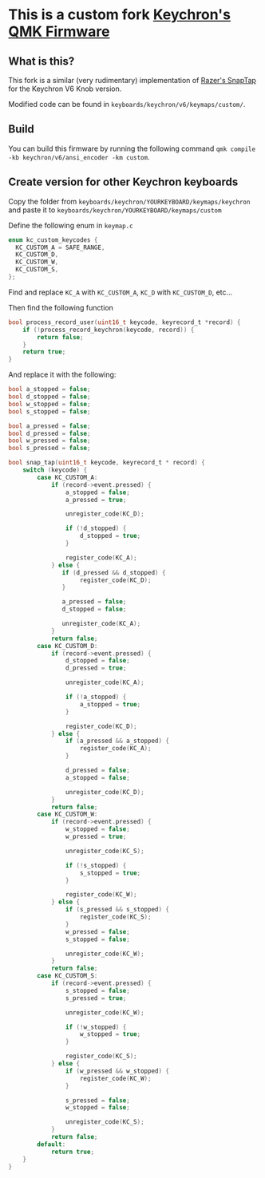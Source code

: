 # This is a custom fork [Keychron's QMK Firmware](https://github.com/Keychron/qmk_firmware)

## What is this?

This fork is a similar (very rudimentary) implementation of [Razer's SnapTap](https://www.razer.com/technology/snap-tap-mode) for the Keychron V6 Knob version.

Modified code can be found in `keyboards/keychron/v6/keymaps/custom/`.

## Build

You can build this firmware by running the following command `qmk compile -kb keychron/v6/ansi_encoder -km custom`.

## Create version for other Keychron keyboards

Copy the folder from `keyboards/keychron/YOURKEYBOARD/keymaps/keychron` and paste it to `keyboards/keychron/YOURKEYBOARD/keymaps/custom`

Define the following enum in `keymap.c`

``` c
enum kc_custom_keycodes {
  KC_CUSTOM_A = SAFE_RANGE,
  KC_CUSTOM_D,
  KC_CUSTOM_W,
  KC_CUSTOM_S,
};
```

Find and replace `KC_A` with `KC_CUSTOM_A`, `KC_D` with `KC_CUSTOM_D`, etc...

Then find the following function

``` c
bool process_record_user(uint16_t keycode, keyrecord_t *record) {
    if (!process_record_keychron(keycode, record)) {
        return false;
    }
    return true;
}
```

And replace it with the following:

``` c
bool a_stopped = false;
bool d_stopped = false;
bool w_stopped = false;
bool s_stopped = false;

bool a_pressed = false;
bool d_pressed = false;
bool w_pressed = false;
bool s_pressed = false;

bool snap_tap(uint16_t keycode, keyrecord_t * record) {
    switch (keycode) {
        case KC_CUSTOM_A:
            if (record->event.pressed) {
                a_stopped = false;
                a_pressed = true;

                unregister_code(KC_D);

                if (!d_stopped) {
                    d_stopped = true;
                }

                register_code(KC_A);
            } else {
               if (d_pressed && d_stopped) {
                    register_code(KC_D);
               }

               a_pressed = false;
               d_stopped = false;

               unregister_code(KC_A);
            }
            return false;
        case KC_CUSTOM_D:
            if (record->event.pressed) {
                d_stopped = false;
                d_pressed = true;

                unregister_code(KC_A);

                if (!a_stopped) {
                    a_stopped = true;
                }

                register_code(KC_D);
            } else {
                if (a_pressed && a_stopped) {
                    register_code(KC_A);
                }

                d_pressed = false;
                a_stopped = false;

                unregister_code(KC_D);
            }
            return false;
        case KC_CUSTOM_W:
            if (record->event.pressed) {
                w_stopped = false;
                w_pressed = true;

                unregister_code(KC_S);

                if (!s_stopped) {
                    s_stopped = true;
                }

                register_code(KC_W);
            } else {
                if (s_pressed && s_stopped) {
                    register_code(KC_S);
                }
                w_pressed = false;
                s_stopped = false;

                unregister_code(KC_W);
            }
            return false;
        case KC_CUSTOM_S:
            if (record->event.pressed) {
                s_stopped = false;
                s_pressed = true;

                unregister_code(KC_W);

                if (!w_stopped) {
                    w_stopped = true;
                }

                register_code(KC_S);
            } else {
                if (w_pressed && w_stopped) {
                    register_code(KC_W);
                }

                s_pressed = false;
                w_stopped = false;

                unregister_code(KC_S);
            }
            return false;
        default:
            return true;
    }
}
```
